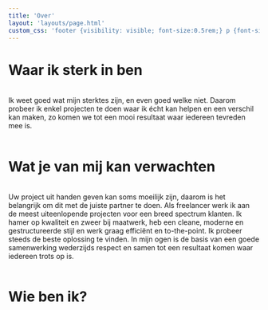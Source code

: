 ```yaml
---
title: 'Over'
layout: 'layouts/page.html'
custom_css: 'footer {visibility: visible; font-size:0.5rem;} p {font-size: 2rem} p {font-family: Roboto} img {width: 20rem;} h1 {color: #9013fe;font-weight: bolder;}'
---
```


<h1>Waar ik sterk in ben</h1>
<br>
  Ik weet goed wat mijn <span class="highlight">sterktes</span> zijn, en even goed welke niet. Daarom probeer ik enkel projecten te doen waar ik écht kan helpen en een verschil kan maken, zo komen we tot een mooi resultaat waar iedereen tevreden mee is.
<br>
<br>
<h1>Wat je van mij kan verwachten</h1>
<br>
  Uw project uit handen geven kan soms moeilijk zijn, daarom is het belangrijk om dit met de <span class="highlight">juiste partner</span> te doen. Als freelancer werk ik aan de meest uiteenlopende projecten voor een breed spectrum klanten.
  Ik hamer op <span class="highlight">kwaliteit</span> en zweer bij <span class="highlight">maatwerk</span>, heb een cleane, moderne en gestructureerde stijl en werk graag efficiënt en <span class="highlight">to-the-point</span>. Ik probeer steeds de beste oplossing te vinden. In mijn ogen is de basis van een goede samenwerking wederzijds respect en samen tot een resultaat komen waar iedereen trots op is.
<br>
<br>
<h1>Wie ben ik?</h1>
<br>

